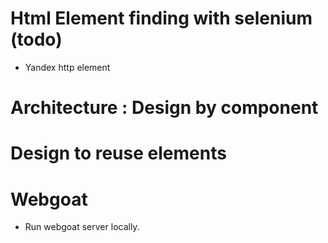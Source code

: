 # Html Element finding with selenium (todo)
- Yandex http element 

# Architecture : Design by component 

# Design to reuse elements

# Webgoat
- Run webgoat server locally. 